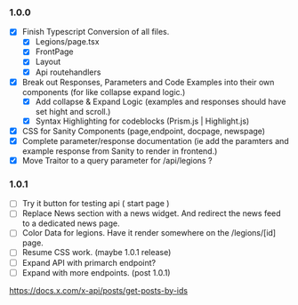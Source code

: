 
### 1.0.0
- [x] Finish Typescript Conversion of all files.
    - [x] Legions/page.tsx
    - [x] FrontPage
    - [x] Layout
    - [x] Api routehandlers
- [x] Break out Responses, Parameters and Code Examples into their own components (for like collapse expand logic.)
    - [x] Add collapse & Expand Logic (examples and responses should have set hight and scroll.)
    - [x] Syntax Highlighting for codeblocks (Prism.js | Highlight.js)
- [x] CSS for Sanity Components (page,endpoint, docpage, newspage)
- [x] Complete parameter/response documentation (ie add the paramters and example response from Sanity to render in frontend.)
- [x] Move Traitor to a query parameter for /api/legions ?

### 1.0.1
- [ ] Try it button for testing api ( start page )
- [ ] Replace News section with a news widget. And redirect the news feed to a dedicated news page.
- [ ] Color Data for legions. Have it render somewhere on the /legions/[id] page.
- [ ] Resume CSS work. (maybe 1.0.1 release)
- [ ] Expand API with primarch endpoint?
- [ ] Expand with more endpoints. (post 1.0.1)

https://docs.x.com/x-api/posts/get-posts-by-ids
